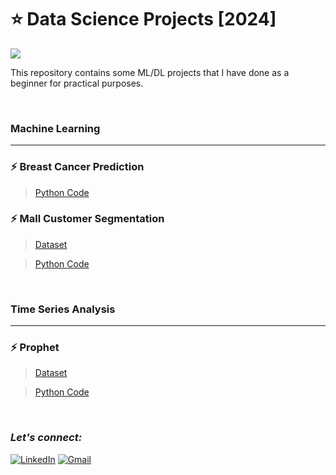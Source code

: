 # :star: Data Science Projects [2024]
![](https://img.shields.io/badge/Tools-Python%20|%20Pandas%20|%20matplotlib%20|%20seaborn%20|%20yellowbrick%20|%20sklearn%20|%20Prophet%20-ffa01c?style=for-the-badge)

This repository contains some ML/DL projects that I have done as a beginner for practical purposes.

<br>

### Machine Learning
***

### :zap: Breast Cancer Prediction

> [Python Code](https://github.com/Rohit-Rannavre/Data-Science-2024/blob/main/Beginner%20Data%20Science%20Projects/breast_cancer_prediction.ipynb)

### :zap: Mall Customer Segmentation

> [Dataset](https://github.com/Rohit-Rannavre/Data-Science-2024/blob/main/Beginner%20Data%20Science%20Projects/mall_customers_dataset.xlsx)

> [Python Code](https://github.com/Rohit-Rannavre/Data-Science-2024/blob/main/Beginner%20Data%20Science%20Projects/mall_customer_segmentation.ipynb)

<br>

### Time Series Analysis
***

### :zap: Prophet
> [Dataset](https://github.com/Rohit-Rannavre/Data-Science-2024/blob/main/Beginner%20Data%20Science%20Projects/dataset_prophet.csv)

> [Python Code](https://github.com/Rohit-Rannavre/Data-Science-2024/blob/main/Beginner%20Data%20Science%20Projects/time_series_analysis_with_prophet.ipynb)

<br>

### ***Let's connect:*** 
[![LinkedIn](https://img.shields.io/badge/linkedin-%230077B5.svg?style=for-the-badge&logo=linkedin&logoColor=white)](https://www.linkedin.com/in/rohit-rannavre)
[![Gmail](https://img.shields.io/badge/Gmail-D14836?style=for-the-badge&logo=gmail&logoColor=white)](mailto:rohit.rannavre@gmail.com)
